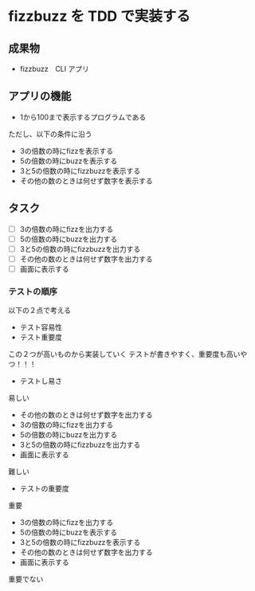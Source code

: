 # fizzbuzz を TDD で実装する

## 成果物

- fizzbuzz　CLI アプリ

## アプリの機能

- 1から100まで表示するプログラムである

ただし、以下の条件に沿う

- 3の倍数の時にfizzを表示する
- 5の倍数の時にbuzzを表示する
- 3と5の倍数の時にfizzbuzzを表示する
- その他の数のときは何せず数字を表示する

## タスク

- [ ] 3の倍数の時にfizzを出力する
- [ ] 5の倍数の時にbuzzを出力する
- [ ] 3と5の倍数の時にfizzbuzzを出力する
- [ ] その他の数のときは何せず数字を出力する
- [ ] 画面に表示する

### テストの順序

以下の２点で考える

- テスト容易性
- テスト重要度

この２つが高いものから実装していく
テストが書きやすく、重要度も高いやつ！！！

- テストし易さ

易しい

- その他の数のときは何せず数字を出力する
- 3の倍数の時にfizzを出力する
- 5の倍数の時にbuzzを出力する
- 3と5の倍数の時にfizzbuzzを出力する
- 画面に表示する

難しい

- テストの重要度

重要

- 3の倍数の時にfizzを出力する
- 5の倍数の時にbuzzを表示する
- 3と5の倍数の時にfizzbuzzを表示する
- その他の数のときは何せず数字を出力する
- 画面に表示する

重要でない